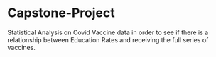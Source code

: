 # Capstone-Project
Statistical Analysis on Covid Vaccine data in order to see if there is a relationship between Education Rates and receiving the full series of vaccines.
